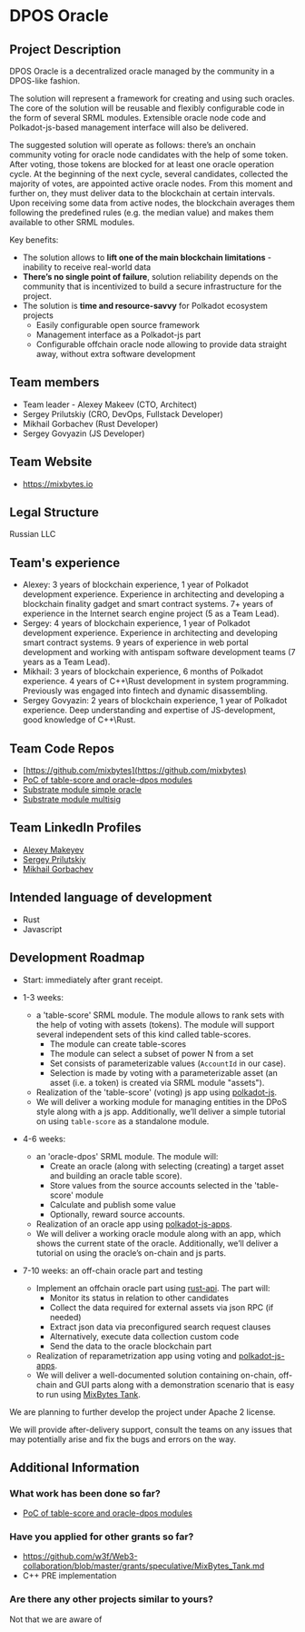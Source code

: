 # DPOS Oracle

## Project Description

DPOS Oracle is a decentralized oracle managed by the community in a DPOS-like fashion. 

The solution will represent a framework for creating and using such oracles. The core of the solution will be reusable and flexibly configurable code in the form of several SRML modules. Extensible oracle node code and Polkadot-js-based management interface will also be delivered. 

The suggested solution will operate as follows: there’s an onchain community voting for oracle node candidates with the help of some token. After voting, those tokens are blocked for at least one oracle operation cycle. At the beginning of the next cycle, several candidates, collected the majority of votes, are appointed active oracle nodes. From this moment and further on, they must deliver data to the blockchain at certain intervals. Upon receiving some data from active nodes, the blockchain averages them following the predefined rules (e.g. the median value) and makes them available to other SRML modules.

Key benefits:

* The solution allows to **lift one of the main blockchain limitations** - inability to receive real-world data
* **There’s no single point of failure**, solution reliability depends on the community that is incentivized to build a secure infrastructure for the project.
* The solution is **time and resource-savvy** for Polkadot ecosystem projects
  - Easily configurable open source framework
  - Management interface as a Polkadot-js part
  - Configurable offchain oracle node allowing to provide data straight away, without extra software development


## Team members

* Team leader - Alexey Makeev (CTO, Architect)
* Sergey Prilutskiy (CRO, DevOps, Fullstack Developer)
* Mikhail Gorbachev (Rust Developer)
* Sergey Govyazin (JS Developer)


## Team Website	

* https://mixbytes.io

## Legal Structure 

Russian LLC

## Team's experience

* Alexey: 3 years of blockchain experience, 1 year of Polkadot development experience. Experience in architecting and developing a blockchain finality gadget and smart contract systems. 7+ years of experience in the Internet search engine project (5  as a Team Lead). 
* Sergey: 4 years of blockchain experience, 1 year of Polkadot development experience. Experience in architecting and developing smart contract systems. 9 years of experience in web portal development and working with antispam software development teams (7 years as a Team Lead).
* Mikhail: 3 years of blockchain experience, 6 months of Polkadot experience. 4 years of C++\Rust development in system programming. Previously was engaged into fintech and dynamic disassembling.
* Sergey Govyazin: 2 years of blockchain experience, 1 year of Polkadot experience. Deep understanding and expertise of JS-development, good knowledge of C++\Rust.

## Team Code Repos

* [https://github.com/mixbytes](https://github.com/mixbytes)
* [PoC of table-score and oracle-dpos modules](https://github.com/mixbytes/substrate-dpos-oracle)
* [Substrate module simple oracle](https://github.com/mixbytes/substrate-module-oracle)
* [Substrate module multisig](https://github.com/mixbytes/substrate-module-multisig)

## Team LinkedIn Profiles

* [Alexey Makeyev](https://www.linkedin.com/in/aleksey-makeyev-98471884/)
* [Sergey Prilutskiy](https://www.linkedin.com/in/sergey-prilutskiy-2a619951/)
* [Mikhail Gorbachev](https://www.linkedin.com/in/sadsnake/)

## Intended language of development

* Rust
* Javascript

## Development Roadmap

* Start: immediately after grant receipt.
* 1-3 weeks:
  - a 'table-score' SRML module. The module allows to rank sets with the help of voting with assets (tokens). The module will support several independent sets of this kind called table-scores.
    * The module can create table-scores
    * The module can select a subset of power N from a set
    * Set consists of parameterizable values (`AccountId` in our case).
    * Selection is made by voting with a parameterizable asset (an asset (i.e. a token) is created via SRML module "assets").
  - Realization of the 'table-score' (voting) js app using [polkadot-js](https://github.com/polkadot-js).
  - We will deliver a working module for managing entities in the DPoS style along with a js app. Additionally, we’ll deliver a simple tutorial on using `table-score` as a standalone module.

* 4-6 weeks:
  - an 'oracle-dpos' SRML module. The module will:
    * Create an oracle (along with selecting (creating) a target asset and building an oracle table score).
    * Store values from the source accounts selected in the 'table-score' module
    * Calculate and publish some value
    * Optionally, reward source accounts.
  - Realization of an oracle app using [polkadot-js-apps](https://github.com/polkadot-js/apps).
  - We will deliver a working oracle module along with an app, which shows the current state of the oracle. Additionally, we’ll deliver a tutorial on using the oracle’s on-chain and js parts.

* 7-10 weeks: an off-chain oracle part and testing
  - Implement an offchain oracle part using [rust-api](https://github.com/scs/substrate-api-client). The part will:
    * Monitor its status in relation to other candidates
    * Collect the data required for external assets via json RPC (if needed)
    * Extract json data via preconfigured search request clauses
    * Alternatively, execute data collection custom code
    * Send the data to the oracle blockchain part
  - Realization of reparametrization app using voting and [polkadot-js-apps](https://github.com/polkadot-js/apps).
  - We will deliver a well-documented solution containing on-chain, off-chain and GUI parts along with a demonstration scenario that is easy to run using [MixBytes Tank](https://github.com/mixbytes/tank).

We are planning to further develop the project under Apache 2 license. 

We will provide after-delivery support, consult the teams on any issues that may potentially arise and fix the bugs and errors on the way. 

## Additional Information

### What work has been done so far?
* [PoC of table-score and oracle-dpos modules](https://github.com/mixbytes/substrate-dpos-oracle)

### Have you applied for other grants so far?
* https://github.com/w3f/Web3-collaboration/blob/master/grants/speculative/MixBytes_Tank.md
* C++ PRE implementation

### Are there any other projects similar to yours?
Not that we are aware of
